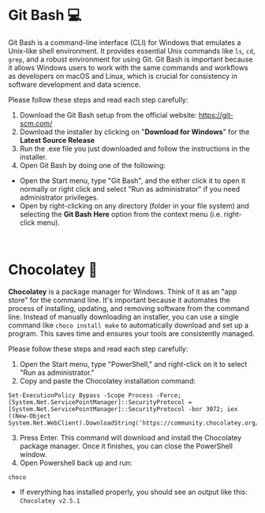 # Git Bash 💻
Git Bash is a command-line interface (CLI) for Windows that emulates a Unix-like shell environment. It provides essential Unix commands like `ls`, `cd`, `grep`, and a robust environment for using Git. Git Bash is important because it allows Windows users to work with the same commands and workflows as developers on macOS and Linux, which is crucial for consistency in software development and data science.

Please follow these steps and read each step carefully:
1. Download the Git Bash setup from the official website: https://git-scm.com/
2. Download the installer by clicking on "**Download for Windows**" for the **Latest Source Release**
3. Run the .exe file you just downloaded and follow the instructions in the installer.​
4. Open Git Bash by doing one of the following:
  - Open the Start menu, type "Git Bash", and the either click it to open it normally or right click and select "Run as administrator" if you need administrator privileges.
  - Open by right-clicking on any directory (folder in your file system) and selecting the **Git Bash Here** option from the context menu (i.e. right-click menu).

<br>

# Chocolatey 🍫
**Chocolatey** is a package manager for Windows. Think of it as an "app store" for the command line. It's important because it automates the process of installing, updating, and removing software from the command line. Instead of manually downloading an installer, you can use a single command like `choco install make` to automatically download and set up a program. This saves time and ensures your tools are consistently managed.

Please follow these steps and read each step carefully:
1. Open the Start menu, type "PowerShell," and right-click on it to select "Run as administrator."
2. Copy and paste the Chocolatey installation command:
```
Set-ExecutionPolicy Bypass -Scope Process -Force; [System.Net.ServicePointManager]::SecurityProtocol = [System.Net.ServicePointManager]::SecurityProtocol -bor 3072; iex ((New-Object System.Net.WebClient).DownloadString('https://community.chocolatey.org/install.ps1'))
```
3. Press Enter. This command will download and install the Chocolatey package manager. Once it finishes, you can close the PowerShell window.
4. Open Powershell back up and run:
```
choco
```
  - If everything has installed properly, you should see an output like this: `Chocolatey v2.5.1`
